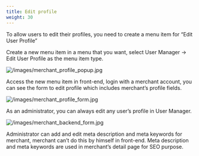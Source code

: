 ```yaml
---
title: Edit profile
weight: 30
---
```

To allow users to edit their profiles, you need to create a menu item for “Edit User Profile”

Create a new menu item in a menu that you want, select User Manager -> Edit User Profile as the menu item type.

![/images/merchant_profile_popup.jpg](/images/merchant_profile_popup.jpg)

Access the new menu item in front-end, login with a merchant account, you can see the form to edit profile which includes merchant’s profile fields.

![/images/merchant_profile_form.jpg](/images/merchant_profile_form.jpg)

As an administrator, you can always edit any user’s profile in User Manager.

![/images/merchant_backend_form.jpg](/images/merchant_backend_form.jpg)

Administrator can add and edit meta description and meta keywords for merchant, merchant can’t do this by himself in front-end. Meta description and meta keywords are used in merchant’s detail page for SEO purpose.